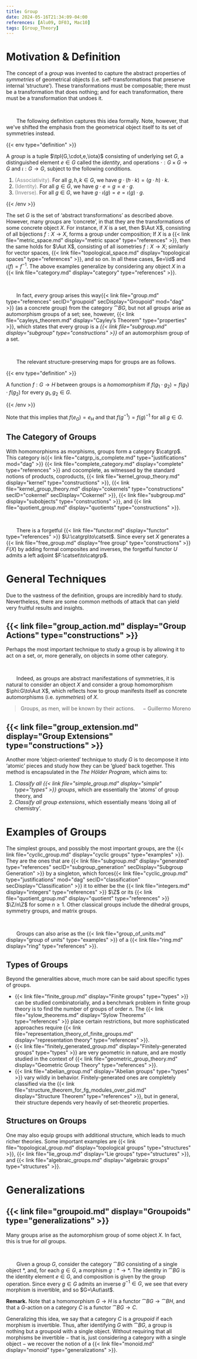```yaml
---
title: Group
date: 2024-05-16T21:34:09-04:00
references: [Alu09, DF03, Mac10]
tags: [Group_Theory]
---
```


# Motivation & Definition

The concept of a *group* was invented to capture the abstract properties of *symmetries* of geometrical objects (i.e. self-transformations that preserve internal ‘structure’). These transformations must be composable; there must be a transformation that does nothing; and for each transformation, there must be a transformation that undoes it.

<br>

&emsp;&emsp;The following definition captures this idea formally. Note, however, that we've shifted the emphasis from the geometrical object itself to its set of symmetries instead.

{{< env type="definition" >}}

A *group* is a tuple $\tpl{G,\cdot,e,\iota}$ consisting of underlying set $G$, a distinguished element $e\in G$ called the *identity*, and operations $\cdot:G\times G\to G$ and $\iota:G\to G$, subject to the following conditions.
1. <span style="color:gray">(Associativity).</span> For all $g,h,k\in G$, we have $g\cdot(h\cdot k)=(g\cdot h)\cdot k$.
2. <span style="color:gray">(Identity).</span> For all $g\in G$, we have $g\cdot e=g=e\cdot g$.
3. <span style="color:gray">(Inverse).</span> For all $g\in G$, we have $g\cdot\iota(g)=e=\iota(g)\cdot g$.

{{< /env >}}

The set $G$ is the set of ‘abstract transformations’ as described above. However, many groups are ‘concrete’, in that they are the transformations of some concrete object $X$. For instance, if $X$ is a set, then $\Aut X$, consisting of all bijections $f:X\to X$, forms a group under composition; If $X$ is a {{< link file="metric_space.md" display="metric space" type="references" >}}, then the same holds for $\Aut X$, consisting of all isometries $f:X\to X$; similarly for vector spaces, {{< link file="topological_space.md" display="topological spaces" type="references" >}}, and so on. In all these cases, $e=\id$ and $\iota(f)=f^{-1}$. The above examples generalize by considering any object $X$ in a {{< link file="category.md" display="category" type="references" >}}.

<br>

&emsp;&emsp;In fact, *every* group arises this way{{< link file="group.md" type="references" secID="groupoid" secDisplay="Groupoid" mod="dag" >}} (as a concrete group) from the category $\cat{B}G$, but not all groups arise as automorphism groups of a set; see, however, {{< link file="cayleys_theorem.md" display="Cayley’s Theorem" type="properties" >}}, which states that every group is a *{{< link file="subgroup.md" display="subgroup" type="constructions" >}}* of an automorphism group of a set.

<br>

&emsp;&emsp;The relevant structure-preserving maps for groups are as follows.

{{< env type="definition" >}}

A function $f:G\to H$ between groups is a *homomorphism* if $f(g_1\cdot g_2)=f(g_1)\cdot f(g_2)$ for every $g_1,g_2\in G$.

{{< /env >}}

Note that this implies that $f(e_G)=e_H$ and that $f(g^{-1})=f(g)^{-1}$ for all $g\in G$.

<div class="space"></div>

## The Category of Groups

With homomorphisms as morphisms, groups form a category $\catgrp$. This category is{{< link file="catgrp_is_complete.md" type="justifications" mod="dag" >}} {{< link file="complete_category.md" display="complete" type="references" >}} and cocomplete, as witnessed by the standard notions of products, coproducts, {{< link file="kernel_group_theory.md" display="kernel" type="constructions" >}}, {{< link file="kernel_group_theory.md" display="cokernels" type="constructions" secID="cokernel" secDisplay="Cokernel" >}}, {{< link file="subgroup.md" display="subobjects" type="constructions" >}}, and {{< link file="quotient_group.md" display="quotients" type="constructions" >}}.

<br>

&emsp;&emsp;There is a forgetful {{< link file="functor.md" display="functor" type="references" >}} $U:\catgrp\to\catset$. Since every set $X$ generates a {{< link file="free_group.md" display="free group" type="constructions" >}} $F(X)$ by adding formal composites and inverses, the forgetful functor $U$ admits a left adjoint $F:\catset\to\catgrp$.

# General Techniques

Due to the vastness of the definition, groups are incredibly hard to study. Nevertheless, there are some common methods of attack that can yield very fruitful results and insights.

<div class="space"></div>

## {{< link file="group_action.md" display="Group Actions" type="constructions" >}}

Perhaps the most important technique to study a group is by allowing it to act on a set, or, more generally, on objects in some other category.

<br>

&emsp;&emsp;Indeed, as groups are abstract manifestations of symmetries, it is natural to consider an object $X$ and consider a group homomorphism $\phi:G\to\Aut X$, which reflects how to group manifests itself as concrete automorphisms (i.e. *symmetries*) of $X$.

> Groups, as men, will be known by their actions. <span style="float:right;">$-$ Guillermo Moreno</span>

<div class="space"></div>

## {{< link file="group_extension.md" display="Group Extensions" type="constructions" >}}

Another more ‘object-oriented’ technique to study $G$ is to decompose it into ‘atomic’ pieces and study how they can be ‘glued’ back together. This method is encapsulated in the *The Hölder Program*, which aims to:
1. *Classify all {{< link file="simple_group.md" display="simple" type="types" >}} groups*, which are essentially the ‘atoms’ of group theory, and
2. *Classify all group extensions*, which essentially means ‘doing all of chemistry’.

# Examples of Groups

The simplest groups, and possibly the most important groups, are the {{< link file="cyclic_group.md" display="cyclic groups" type="examples" >}}. They are the ones that are {{< link file="subgroup.md" display="generated" type="references" secID="subgroup_generation" secDisplay="Subgroup Generation" >}} by a singleton, which forces{{< link file="cyclic_group.md" type="justifications" mod="dag" secID="classification" secDisplay="Classification" >}} it to either be the {{< link file="integers.md" display="integers" type="references" >}} $\Z$ or its {{< link file="quotient_group.md" display="quotient" type="references" >}} $\Z/n\Z$ for some $n\geq1$. Other classical groups include the dihedral groups, symmetry groups, and matrix groups.

<br>

&emsp;&emsp;Groups can also arise as the {{< link file="group_of_units.md" display="group of units" type="examples" >}} of a {{< link file="ring.md" display="ring" type="references" >}}.

<div class="space"></div>

## Types of Groups

Beyond the generalities above, much more can be said about specific types of groups.
* {{< link file="finite_group.md" display="Finite groups" type="types" >}} can be studied combinatorially, and a benchmark problem in finite group theory is to find the number of groups of order $n$. The {{< link file="sylow_theorems.md" display="Sylow Theorems" type="references" >}} place certain restrictions, but more sophisticated approaches require {{< link file="representation_theory_of_finite_groups.md" display="representation theory" type="references" >}}.
* {{< link file="finitely_generated_group.md" display="Finitely-generated groups" type="types" >}} are very geometric in nature, and are mostly studied in the context of {{< link file="geometric_group_theory.md" display="Geometric Group Theory" type="references" >}}.
* {{< link file="abelian_group.md" display="Abelian groups" type="types" >}} vary wildly in behavior. Finitely-generated ones are completely classified via the {{< link file="structure_theorem_for_fg_modules_over_pid.md" display="Structure Theorem" type="references" >}}, but in general, their structure depends very heavily of set-theoretic properties.

## Structures on Groups

One may also equip groups with additional structure, which leads to much richer theories. Some important examples are {{< link file="topological_group.md" display="topological groups" type="structures" >}}, {{< link file="lie_group.md" display="Lie groups" type="structures" >}}, and {{< link file="algebraic_groups.md" display="algebraic groups" type="structures" >}}.

# Generalizations

<h2 id="groupoid">{{< link file="groupoid.md" display="Groupoids" type="generalizations" >}}</h2>

Many groups arise as the automorphism group of some object $X$. In fact, this is true for *all* groups.

<br>

&emsp;&emsp;Given a group $G$, consider the category $\cat{B}G$ consisting of a single object $\ast$, and, for each $g\in G$, a morphism $g:\ast\to\ast$. The identity in $\cat{B}G$ is the identity element $e\in G$, and composition is given by the group operation. Since every $g\in G$ admits an inverse $g^{-1}\in G$, we see that every morphism is invertible, and so $G=\Aut\ast$.

<div class="space"></div>

**Remark.** Note that a homomorphism $G\to H$ is a functor $\cat{B}G\to\cat{B}H$, and that a $G$-action on a category $C$ is a functor $\cat{B}G\to C$.

<div class="space"></div>

Generalizing this idea, we say that a category $C$ is a *groupoid* if each morphism is invertible. Thus, after identifying $G$ with $\cat{B}G$, a group is nothing but a groupoid with a single object. Without requiring that all morphisms be invertible $-$ that is, just considering a category with a single object $-$ we recover the notion of a {{< link file="monoid.md" display="monoid" type="generalizations" >}}.
